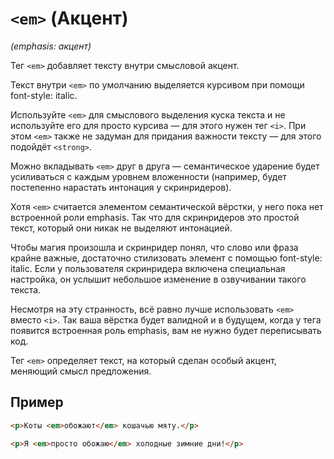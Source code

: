 # `<em>` (Акцент)

_(emphasis: акцент)_

Тег `<em>` добавляет тексту внутри смысловой акцент.

Текст внутри `<em>` по умолчанию выделяется курсивом при помощи font-style: italic.

Используйте `<em>` для смыслового выделения куска текста и не используйте его для просто курсива — для этого нужен тег `<i>`. При этом `<em>` также не задуман для придания важности тексту — для этого подойдёт `<strong>`.

Можно вкладывать `<em>` друг в друга — семантическое ударение будет усиливаться с каждым уровнем вложенности (например, будет постепенно нарастать интонация у скринридеров).

Хотя `<em>` считается элементом семантической вёрстки, у него пока нет встроенной роли emphasis. Так что для скринридеров это простой текст, который они никак не выделяют интонацией.

Чтобы магия произошла и скринридер понял, что слово или фраза крайне важные, достаточно стилизовать элемент с помощью font-style: italic. Если у пользователя скринридера включена специальная настройка, он услышит небольшое изменение в озвучивании такого текста.

Несмотря на эту странность, всё равно лучше использовать `<em>` вместо `<i>`. Так ваша вёрстка будет валидной и в будущем, когда у тега появится встроенная роль emphasis, вам не нужно будет переписывать код.

Тег `<em>` определяет текст, на который сделан особый акцент, меняющий смысл предложения.

## Пример

```html
<p>Коты <em>обожают</em> кошачью мяту.</p>

<p>Я <em>просто обожаю</em> холодные зимние дни!</p>
```
